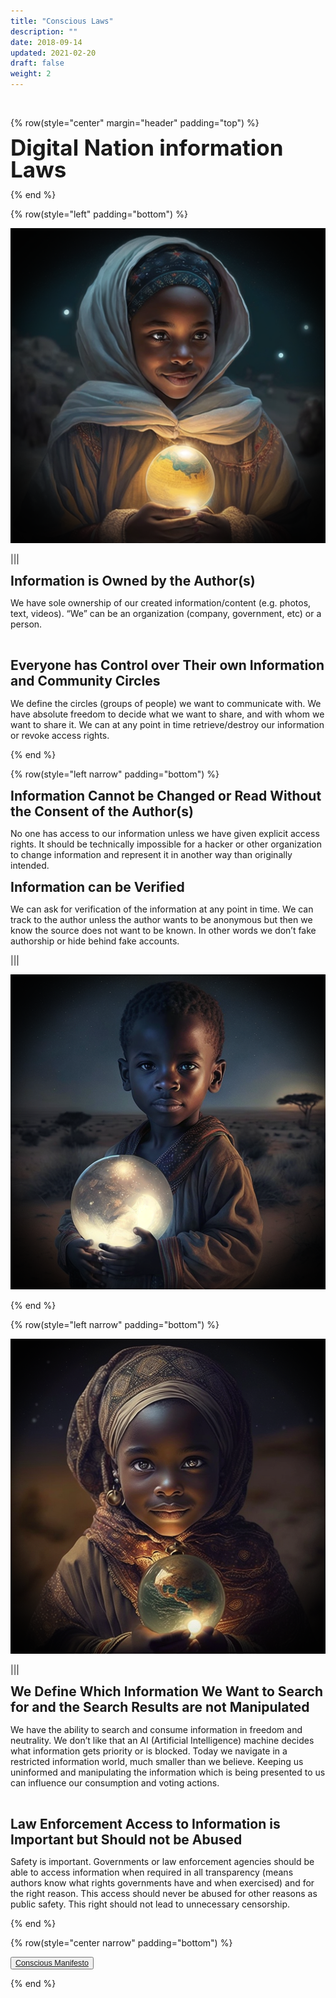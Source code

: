 ```yaml
---
title: "Conscious Laws"
description: ""
date: 2018-09-14
updated: 2021-02-20
draft: false
weight: 2
---
```



<didiv class="container mx-auto">

<br>

<!-- section 1 (co-found) -->

{% row(style="center" margin="header" padding="top") %}

<span style="font-size:2.5em; font-weight:bold; line-height:1em;"> Digital Nation information Laws</span>


{% end %}

{% row(style="left"  padding="bottom") %}

![Image](img/law1.png#mx-auto)


|||


<span style="font-size:1.5em; font-weight:bold; line-height:1.2em;"> Information is Owned by the Author(s)</span>

<p>
We have sole ownership of our created information/content (e.g. photos, text, videos).
“We” can be an organization (company, government, etc) or a person. 
</p>

<br>


<span style="font-size:1.5em; font-weight:bold; line-height:1.2em;"> Everyone has Control over Their own Information and Community Circles</span>

<p>
We define the circles (groups of people) we want to communicate with.
We have absolute freedom to decide what we want to share, and with whom we want to share it.
We can at any point in time retrieve/destroy our information or revoke access rights.
</p>

{% end %}

{% row(style="left narrow" padding="bottom") %}

<span style="font-size:1.5em; font-weight:bold; line-height:1.2em;"> Information Cannot be Changed or Read Without the Consent of the Author(s)</span>

<p>
No one has access to our information unless we have given explicit access rights.
It should be technically impossible for a hacker or other organization to change information and represent it in another way than originally intended.
</p>


<span style="font-size:1.5em; font-weight:bold; line-height:1.2em;"> Information can be Verified</span>

<p>
We can ask for verification of the information at any point in time.
We can track to the author unless the author wants to be anonymous but then we know the source does not want to be known. In other words we don’t fake authorship or hide behind fake accounts.
</p>


|||

![Image](img/law2.png#mx-auto)

{% end %}

{% row(style="left narrow" padding="bottom") %}

![Image](img/law3.png#mx-auto)

|||


<span style="font-size:1.5em; font-weight:bold; line-height:1.2em;"> We Define Which Information We Want to Search for and the Search Results are not Manipulated</span>

<p>
We have the ability to search and consume information in freedom and neutrality.
We don’t like that an AI (Artificial Intelligence) machine decides what information gets priority or is blocked. Today we navigate in a restricted information world, much smaller than we believe. Keeping us uninformed and manipulating the information which is being presented to us can influence our consumption and voting actions.
</p>

<br>

<span style="font-size:1.5em; font-weight:bold; line-height:1.2em;"> Law Enforcement Access to Information is Important but Should not be Abused

<p>
Safety is important. Governments or law enforcement agencies should be able to access information when required in all transparency (means authors know what rights governments have and when exercised) and for the right reason.
This access should never be abused for other reasons as public safety.
This right should not lead to unnecessary censorship.
</p>


{% end %}

{% row(style="center narrow" padding="bottom") %}

<button style="font-size:0.9em">[Conscious Manifesto](/manifesto/)</button>

{% end %}

</div>
